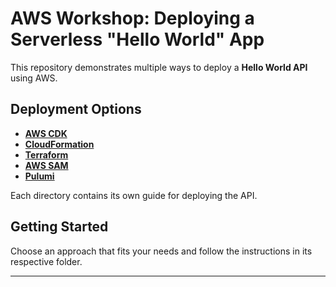 # AWS Workshop: Deploying a Serverless "Hello World" App

This repository demonstrates multiple ways to deploy a **Hello World API** using AWS.

## Deployment Options

- **[AWS CDK](cdk/README.md)**
- **[CloudFormation](cloudformation/README.md)**
- **[Terraform](terraform/README.md)**
- **[AWS SAM](sam/README.md)**
- **[Pulumi](pulumi/README.md)**

Each directory contains its own guide for deploying the API.

## Getting Started
Choose an approach that fits your needs and follow the instructions in its respective folder.

---
